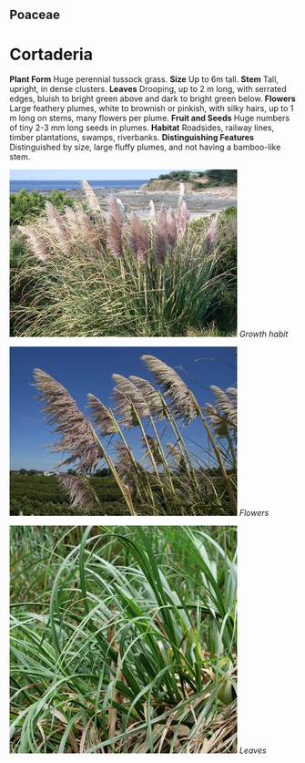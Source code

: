 ## Poaceae
# Cortaderia
 **Plant Form** Huge perennial tussock grass. **Size** Up to 6m tall. **Stem** Tall, upright, in dense clusters. **Leaves** Drooping, up to 2 m long, with serrated edges, bluish to bright green above and dark to bright green below. **Flowers** Large feathery plumes, white to brownish or pinkish, with silky hairs, up to 1 m long on stems, many flowers per plume. **Fruit and Seeds** Huge numbers of tiny 2-3 mm long seeds in plumes. **Habitat** Roadsides, railway lines, timber plantations, swamps, riverbanks. **Distinguishing Features** Distinguished by size, large fluffy plumes, and not having a bamboo-like stem.


![Growth habit](19069_Cortaderia-spp05.jpg)
 *Growth habit* 

![Flowers](19094_Cortaderia-spp13.jpg)
 *Flowers* 

![Leaves](67811_P1075529.jpg)
 *Leaves* 

